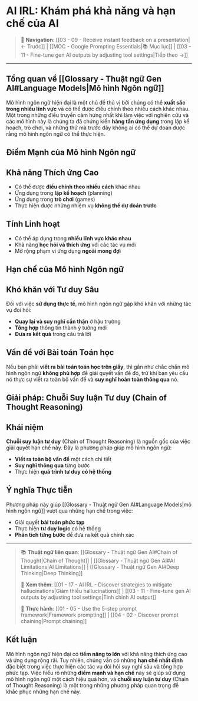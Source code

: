 # AI IRL: Khám phá khả năng và hạn chế của AI

> 🧭 **Navigation**: [[03 - 09 - Receive instant feedback on a presentation|← Trước]] | [[MOC - Google Prompting Essentials|📚 Mục lục]] | [[03 - 11 - Fine-tune gen AI outputs by adjusting tool settings|Tiếp theo →]]

---

## Tổng quan về [[Glossary - Thuật ngữ Gen AI#Language Models|Mô hình Ngôn ngữ]]

Mô hình ngôn ngữ hiện đại là một chủ đề thú vị bởi chúng có thể **xuất sắc trong nhiều lĩnh vực** và có thể được điều chỉnh theo nhiều cách khác nhau. Một trong những điều truyền cảm hứng nhất khi làm việc với nghiên cứu và các mô hình này là chúng ta đã chứng kiến **hàng tấn ứng dụng** trong lập kế hoạch, trò chơi, và những thứ mà trước đây không ai có thể dự đoán được rằng mô hình ngôn ngữ có thể thực hiện.

## Điểm Mạnh của Mô hình Ngôn ngữ

## Khả năng Thích ứng Cao

- Có thể được **điều chỉnh theo nhiều cách** khác nhau
- Ứng dụng trong **lập kế hoạch** (planning)
- Ứng dụng trong **trò chơi** (games)
- Thực hiện được những nhiệm vụ **không thể dự đoán trước**

## Tính Linh hoạt

- Có thể áp dụng trong **nhiều lĩnh vực khác nhau**
- Khả năng **học hỏi và thích ứng** với các tác vụ mới
- Mở rộng phạm vi ứng dụng **ngoài mong đợi**

## Hạn chế của Mô hình Ngôn ngữ

## Khó khăn với Tư duy Sâu

Đối với việc **sử dụng thực tế**, mô hình ngôn ngữ gặp khó khăn với những tác vụ đòi hỏi:

- **Quay lại và suy nghĩ cẩn thận** ở hậu trường
- **Tổng hợp** thông tin thành ý tưởng mới
- **Đưa ra kết quả** trong câu trả lời

## Vấn đề với Bài toán Toán học

Nếu bạn phải **viết ra bài toán toán học trên giấy**, thì gần như chắc chắn mô hình ngôn ngữ **không phù hợp** để giải quyết vấn đề đó, trừ khi bạn yêu cầu nó thực sự viết ra toàn bộ vấn đề và **suy nghĩ hoàn toàn thông qua** nó.

## Giải pháp: Chuỗi Suy luận Tư duy (Chain of Thought Reasoning)

## Khái niệm

**Chuỗi suy luận tư duy** (Chain of Thought Reasoning) là nguồn gốc của việc giải quyết hạn chế này. Đây là phương pháp giúp mô hình ngôn ngữ:

- **Viết ra toàn bộ vấn đề** một cách chi tiết
- **Suy nghĩ thông qua** từng bước
- Thực hiện **quá trình tư duy có hệ thống**

## Ý nghĩa Thực tiễn

Phương pháp này giúp [[Glossary - Thuật ngữ Gen AI#Language Models|mô hình ngôn ngữ]] vượt qua những hạn chế trong việc:

- Giải quyết **bài toán phức tạp**
- Thực hiện **tư duy logic** có hệ thống
- **Phân tích từng bước** để đưa ra kết quả chính xác

---

> 📚 **Thuật ngữ liên quan**: [[Glossary - Thuật ngữ Gen AI#Chain of Thought|Chain of Thought]] | [[Glossary - Thuật ngữ Gen AI#AI Limitations|AI Limitations]] | [[Glossary - Thuật ngữ Gen AI#Deep Thinking|Deep Thinking]]
>
> 🔗 **Xem thêm**: [[01 - 17 - AI IRL - Discover strategies to mitigate hallucinations|Giảm thiểu hallucinations]] | [[03 - 11 - Fine-tune gen AI outputs by adjusting tool settings|Tinh chỉnh AI output]]
>
> 🎯 **Thực hành**: [[01 - 05 - Use the 5-step prompt framework|Framework prompting]] | [[04 - 02 - Discover prompt chaining|Prompt chaining]]

## Kết luận

Mô hình ngôn ngữ hiện đại có **tiềm năng to lớn** với khả năng thích ứng cao và ứng dụng rộng rãi. Tuy nhiên, chúng vẫn có những **hạn chế nhất định** đặc biệt trong việc thực hiện các tác vụ đòi hỏi suy nghĩ sâu và tổng hợp phức tạp. Việc hiểu rõ những **điểm mạnh và hạn chế** này sẽ giúp sử dụng mô hình ngôn ngữ một cách hiệu quả hơn, và **chuỗi suy luận tư duy** (Chain of Thought Reasoning) là một trong những phương pháp quan trọng để khắc phục những hạn chế này.
